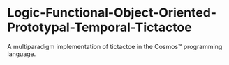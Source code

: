 # Logic-Functional-Object-Oriented-Prototypal-Temporal-Tictactoe
A multiparadigm implementation of tictactoe in the Cosmos™ programming language.
